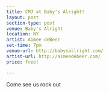 ```yaml
---
title: CMJ at Baby's Alright!
layout: post
section-type: post
venue: Baby's Alright
location: NY
artist: Aimee deBeer
set-time: 7pm
venue-url: http://babysallright.com/
artist-url: http://aimeedebeer.com/
price: free!

---
```


Come see us rock out